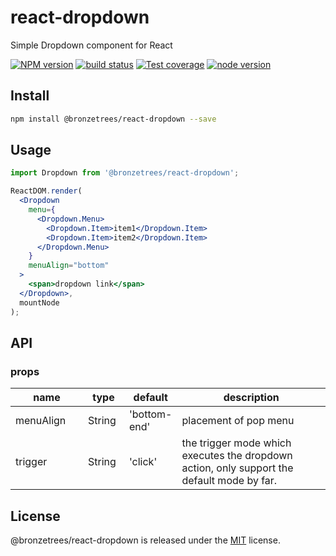 # react-dropdown

Simple Dropdown component for React

[![NPM version][npm-image]][npm-url]
[![build status][travis-image]][travis-url]
[![Test coverage][coveralls-image]][coveralls-url]
[![node version][node-image]][node-url]

<!-- [![npm download][download-image]][download-url] -->

[npm-image]: https://img.shields.io/npm/v/@bronzetrees/react-dropdown.svg?style=flat-square
[npm-url]: https://www.npmjs.com/package/@bronzetrees/react-dropdown
[travis-image]: https://travis-ci.org/OnlyBreak/react-dropdown.svg?branch=master
[travis-url]: https://travis-ci.org/OnlyBreak/react-dropdown
[coveralls-image]: https://coveralls.io/repos/github/OnlyBreak/react-dropdown/badge.svg
[coveralls-url]: https://coveralls.io/github/OnlyBreak/react-dropdown
[node-image]: https://img.shields.io/badge/node.js-%3E%3D8.11.1-green.svg
[node-url]: http://nodejs.org/download/
[download-image]: https://img.shields.io/npm/v/@bronzetrees/react-dropdown.svg?style=flat-square
[download-url]: https://www.nvpmjs.com/package/@bronzetrees/react-dropdown

## Install

```bash
npm install @bronzetrees/react-dropdown --save
```

## Usage

```jsx
import Dropdown from '@bronzetrees/react-dropdown';

ReactDOM.render(
  <Dropdown
    menu={
      <Dropdown.Menu>
        <Dropdown.Item>item1</Dropdown.Item>
        <Dropdown.Item>item2</Dropdown.Item>
      </Dropdown.Menu>
    }
    menuAlign="bottom"
  >
    <span>dropdown link</span>
  </Dropdown>,
  mountNode
);
```

## API

### props

<table class="table table-bordered table-striped">
    <thead>
    <tr>
        <th style="width: 100px;">name</th>
        <th style="width: 50px;">type</th>
        <th style="width: 50px;">default</th>
        <th>description</th>
    </tr>
    </thead>
    <tbody>
        <tr>
          <td>menuAlign</td>
          <td>String</td>
          <td>'bottom-end'</td>
          <td>placement of pop menu</td>
        </tr>
        <tr>
          <td>trigger</td>
          <td>String</td>
          <td>'click'</td>
          <td>the trigger mode which executes the dropdown action, only support the default mode by far.</td>
        </tr>
    </tbody>
</table>

## License

@bronzetrees/react-dropdown is released under the [MIT](https://github.com/OnlyBreak/react-dropdown/blob/master/LICENSE) license.
